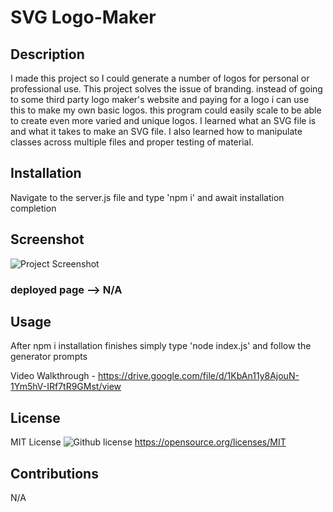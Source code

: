 # SVG Logo-Maker

## Description

I made this project so I could generate a number of logos for personal or professional use. This project solves the issue of branding. instead of going to some third party logo maker's website and paying for a logo i can use this to make my own basic logos. this program could easily scale to be able to create even more varied and unique logos. I learned what an SVG file is and what it takes to make an SVG file. I also learned how to manipulate classes across multiple files and proper testing of material.

## Installation

Navigate to the server.js file and type 'npm i' and await installation completion

## Screenshot

![Project Screenshot](./public/assets/images/image.png)

### deployed page --> N/A

## Usage

After npm i installation finishes simply type 'node index.js' and follow the generator prompts

Video Walkthrough - https://drive.google.com/file/d/1KbAn11y8AjouN-1Ym5hV-IRf7tR9GMst/view

## License

MIT License
![Github license](https://img.shields.io/badge/license-MIT-blue.svg)
https://opensource.org/licenses/MIT

## Contributions

N/A
